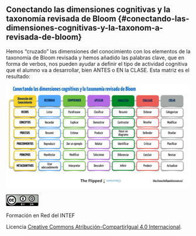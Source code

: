 ## Conectando las dimensiones cognitivas y la taxonomía revisada de Bloom {#conectando-las-dimensiones-cognitivas-y-la-taxonom-a-revisada-de-bloom}

Hemos “cruzado” las dimensiones del conocimiento con los elementos de la taxonomía de Bloom revisada y hemos añadido las palabras clave, que en forma de verbos, nos pueden ayudar a definir el tipo de actividad cognitiva que el alumno va a desarrollar, bien ANTES o EN la CLASE. Esta matriz es el resultado:

![bloom dimensiones](images/image16.jpg)

![Licencia Creative Commons](images/image9.png)

Formación en Red del INTEF

Licencia [Creative Commons Atribución-CompartirIgual 4.0 Internacional](https://www.google.com/url?q=https://creativecommons.org/licenses/by-sa/4.0/deed.es&sa=D&ust=1511270171096000&usg=AFQjCNHSOA2-NhPSiGLys4Bq-3I_w7UdEg).